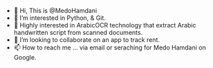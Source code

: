 - 👋 Hi, This is @MedoHamdani
- 👀 I’m interested in Python, & Git.
- 🌱 Highly interested in ArabicOCR technology that extract Arabic handwritten script from scanned documents.
- 💞️ I’m looking to collaborate on an app to track rent.
- 📫 How to reach me ... via email or seraching for Medo Hamdani on Google.

<!---
MedoHamdani/MedoHamdani is a ✨ special ✨ repository because its `README.md` (this file) appears on your GitHub profile.
You can click the Preview link to take a look at your changes.
--->
